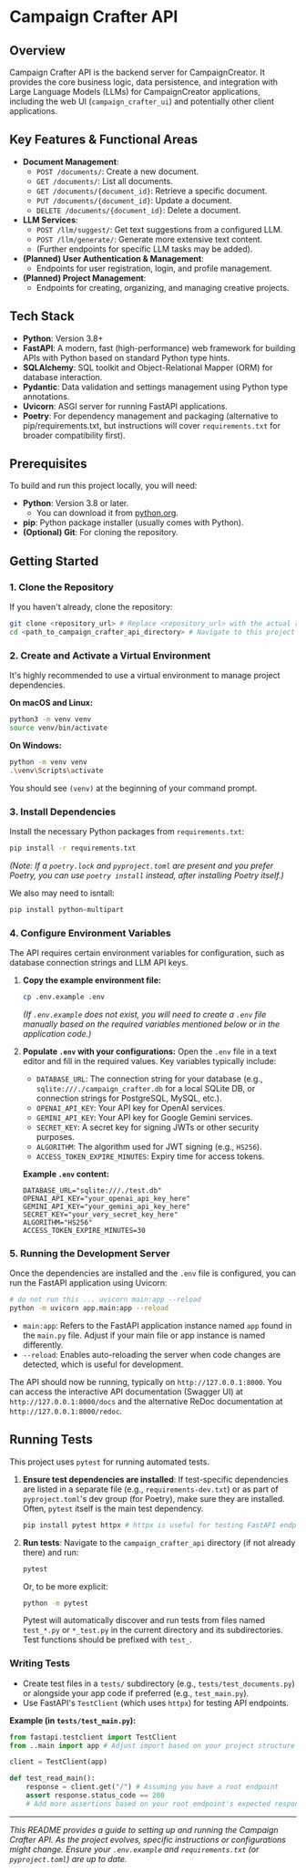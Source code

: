 # Campaign Crafter API

## Overview

Campaign Crafter API is the backend server for CampaignCreator. It provides the core business logic, data persistence, and integration with Large Language Models (LLMs) for CampaignCreator applications, including the web UI (`campaign_crafter_ui`) and potentially other client applications.

## Key Features & Functional Areas

*   **Document Management**:
    *   `POST /documents/`: Create a new document.
    *   `GET /documents/`: List all documents.
    *   `GET /documents/{document_id}`: Retrieve a specific document.
    *   `PUT /documents/{document_id}`: Update a document.
    *   `DELETE /documents/{document_id}`: Delete a document.
*   **LLM Services**:
    *   `POST /llm/suggest/`: Get text suggestions from a configured LLM.
    *   `POST /llm/generate/`: Generate more extensive text content.
    *   (Further endpoints for specific LLM tasks may be added).
*   **(Planned) User Authentication & Management**:
    *   Endpoints for user registration, login, and profile management.
*   **(Planned) Project Management**:
    *   Endpoints for creating, organizing, and managing creative projects.

## Tech Stack

*   **Python**: Version 3.8+
*   **FastAPI**: A modern, fast (high-performance) web framework for building APIs with Python based on standard Python type hints.
*   **SQLAlchemy**: SQL toolkit and Object-Relational Mapper (ORM) for database interaction.
*   **Pydantic**: Data validation and settings management using Python type annotations.
*   **Uvicorn**: ASGI server for running FastAPI applications.
*   **Poetry**: For dependency management and packaging (alternative to pip/requirements.txt, but instructions will cover `requirements.txt` for broader compatibility first).

## Prerequisites

To build and run this project locally, you will need:

*   **Python**: Version 3.8 or later.
    *   You can download it from [python.org](https://www.python.org/).
*   **pip**: Python package installer (usually comes with Python).
*   **(Optional) Git**: For cloning the repository.

## Getting Started

### 1. Clone the Repository

If you haven't already, clone the repository:
```bash
git clone <repository_url> # Replace <repository_url> with the actual repository URL
cd <path_to_campaign_crafter_api_directory> # Navigate to this project's directory
```

### 2. Create and Activate a Virtual Environment

It's highly recommended to use a virtual environment to manage project dependencies.

**On macOS and Linux:**
```bash
python3 -m venv venv
source venv/bin/activate
```

**On Windows:**
```bash
python -m venv venv
.\venv\Scripts\activate
```
You should see `(venv)` at the beginning of your command prompt.

### 3. Install Dependencies

Install the necessary Python packages from `requirements.txt`:
```bash
pip install -r requirements.txt
```
*(Note: If a `poetry.lock` and `pyproject.toml` are present and you prefer Poetry, you can use `poetry install` instead, after installing Poetry itself.)*

We also may need to isntall:
```bash
pip install python-multipart
```

### 4. Configure Environment Variables

The API requires certain environment variables for configuration, such as database connection strings and LLM API keys.

1.  **Copy the example environment file:**
    ```bash
    cp .env.example .env
    ```
    *(If `.env.example` does not exist, you will need to create a `.env` file manually based on the required variables mentioned below or in the application code.)*

2.  **Populate `.env` with your configurations:**
    Open the `.env` file in a text editor and fill in the required values. Key variables typically include:
    *   `DATABASE_URL`: The connection string for your database (e.g., `sqlite:///./campaign_crafter.db` for a local SQLite DB, or connection strings for PostgreSQL, MySQL, etc.).
    *   `OPENAI_API_KEY`: Your API key for OpenAI services.
    *   `GEMINI_API_KEY`: Your API key for Google Gemini services.
    *   `SECRET_KEY`: A secret key for signing JWTs or other security purposes.
    *   `ALGORITHM`: The algorithm used for JWT signing (e.g., `HS256`).
    *   `ACCESS_TOKEN_EXPIRE_MINUTES`: Expiry time for access tokens.

    **Example `.env` content:**
    ```env
    DATABASE_URL="sqlite:///./test.db"
    OPENAI_API_KEY="your_openai_api_key_here"
    GEMINI_API_KEY="your_gemini_api_key_here"
    SECRET_KEY="your_very_secret_key_here"
    ALGORITHM="HS256"
    ACCESS_TOKEN_EXPIRE_MINUTES=30
    ```

### 5. Running the Development Server

Once the dependencies are installed and the `.env` file is configured, you can run the FastAPI application using Uvicorn:

```bash
# do not run this ... uvicorn main:app --reload
python -m uvicorn app.main:app --reload
```

*   `main:app`: Refers to the FastAPI application instance named `app` found in the `main.py` file. Adjust if your main file or app instance is named differently.
*   `--reload`: Enables auto-reloading the server when code changes are detected, which is useful for development.

The API should now be running, typically on `http://127.0.0.1:8000`. You can access the interactive API documentation (Swagger UI) at `http://127.0.0.1:8000/docs` and the alternative ReDoc documentation at `http://127.0.0.1:8000/redoc`.

## Running Tests

This project uses `pytest` for running automated tests.

1.  **Ensure test dependencies are installed**:
    If test-specific dependencies are listed in a separate file (e.g., `requirements-dev.txt`) or as part of `pyproject.toml`'s dev group (for Poetry), make sure they are installed. Often, `pytest` itself is the main test dependency.
    ```bash
    pip install pytest httpx # httpx is useful for testing FastAPI endpoints
    ```

2.  **Run tests**:
    Navigate to the `campaign_crafter_api` directory (if not already there) and run:
    ```bash
    pytest
    ```
    Or, to be more explicit:
    ```bash
    python -m pytest
    ```
    Pytest will automatically discover and run tests from files named `test_*.py` or `*_test.py` in the current directory and its subdirectories. Test functions should be prefixed with `test_`.

### Writing Tests

*   Create test files in a `tests/` subdirectory (e.g., `tests/test_documents.py`) or alongside your app code if preferred (e.g., `test_main.py`).
*   Use FastAPI's `TestClient` (which uses `httpx`) for testing API endpoints.

**Example (in `tests/test_main.py`):**
```python
from fastapi.testclient import TestClient
from ..main import app # Adjust import based on your project structure

client = TestClient(app)

def test_read_main():
    response = client.get("/") # Assuming you have a root endpoint
    assert response.status_code == 200
    # Add more assertions based on your root endpoint's expected response
```

---

*This README provides a guide to setting up and running the Campaign Crafter API. As the project evolves, specific instructions or configurations might change. Ensure your `.env.example` and `requirements.txt` (or `pyproject.toml`) are up to date.*
